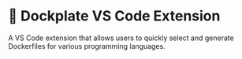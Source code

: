 # 🚢 Dockplate VS Code Extension

A VS Code extension that allows users to quickly select and generate Dockerfiles for various programming languages.
